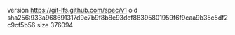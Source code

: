 version https://git-lfs.github.com/spec/v1
oid sha256:933a968691317d9e7b9f8b8e93dcf88395801959f6f9caa9b35c5df2c9cf5b56
size 376094
